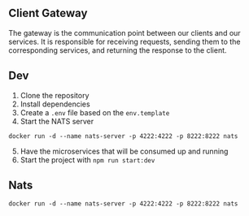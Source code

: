 ## Client Gateway
The gateway is the communication point between our clients and our services. It is responsible for receiving requests, sending them to the corresponding services, and returning the response to the client.


## Dev

1. Clone the repository
2. Install dependencies
3. Create a `.env` file based on the `env.template`
4. Start the NATS server
```
docker run -d --name nats-server -p 4222:4222 -p 8222:8222 nats
```
5. Have the microservices that will be consumed up and running
6. Start the project with `npm run start:dev`



## Nats
```
docker run -d --name nats-server -p 4222:4222 -p 8222:8222 nats
```